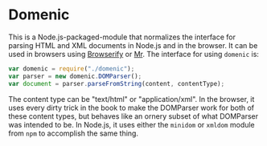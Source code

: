 
# Domenic

This is a Node.js-packaged-module that normalizes the interface for
parsing HTML and XML documents in Node.js and in the browser.  It can be
used in browsers using [Browserify][] or [Mr][].  The interface for
using `domenic` is:

```javascript
var domenic = require("./domenic");
var parser = new domenic.DOMParser();
var document = parser.parseFromString(content, contentType);
```

The content type can be "text/html" or "application/xml".  In the
browser, it uses every dirty trick in the book to make the DOMParser
work for both of these content types, but behaves like an ornery subset
of what DOMParser was intended to be.  In Node.js, it uses either the
`minidom` or `xmldom` module from `npm` to accomplish the same thing.

[Browserify]: https://github.com/substack/node-browserify
[Mr]: https://github.com/montagejs/mr

